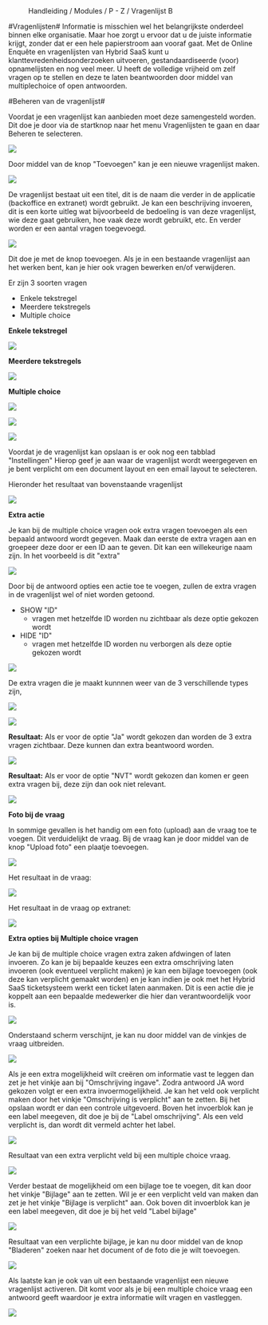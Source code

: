 <properties>
	<page>
		<title>Vragenlijst beheren</title>
	</page>
	<menu>
		<position>Handleiding / Modules / P - Z / Vragenlijst</position> 
		<title>Vragenlijst beheren</title>
	<sort>B</sort>
	</menu>
</properties>


#Vragenlijsten#
<description>Informatie is misschien wel het belangrijkste onderdeel binnen elke organisatie. Maar hoe zorgt u ervoor dat u de juiste informatie krijgt, zonder dat er een hele papierstroom aan vooraf gaat.
Met de Online Enquête en vragenlijsten van Hybrid SaaS kunt u klanttevredenheidsonderzoeken uitvoeren, gestandaardiseerde (voor) opnamelijsten en nog veel meer. U heeft de volledige vrijheid om zelf vragen op te stellen en deze te laten beantwoorden door middel van multiplechoice of open antwoorden.
</description>

#Beheren van de vragenlijst#

Voordat je een vragenlijst kan aanbieden moet deze samengesteld worden. Dit doe je door  via de startknop naar het menu Vragenlijsten te gaan en daar Beheren te selecteren. 

![](images/vragenlijst-beheer.jpg) 

Door middel van de knop "Toevoegen" kan je een nieuwe vragenlijst maken. 

![](images/toevoegen.jpg) 

De vragenlijst bestaat uit een titel, dit is de naam die verder in de applicatie (backoffice en extranet) wordt gebruikt. Je kan een beschrijving invoeren, dit is een korte uitleg wat bijvoorbeeld de bedoeling is van deze vragenlijst, wie deze gaat gebruiken, hoe vaak deze wordt gebruikt, etc.
En verder worden er een aantal vragen toegevoegd.  

![](images/vragenlijst-beheer-toevoegen.jpg)

Dit doe je met de knop toevoegen. Als je in een bestaande vragenlijst aan het werken bent, kan je hier ook vragen bewerken en/of verwijderen.

Er zijn 3 soorten vragen 

- Enkele tekstregel
- Meerdere tekstregels
- Multiple choice

**Enkele tekstregel**

![](images/vragenlijst-beheer-1-tekstregel.jpg) 

**Meerdere tekstregels**

![](images/vragenlijst-beheer-meer-tekstregels.jpg) 

**Multiple choice**

![](images/vragenlijst-beheer-multiplechoice.jpg) 

![](images/vragenlijst-beheer-multiplechoice-antw.jpg)

![](images/vragenlijst-beheer-instellingen.jpg)

Voordat je de vragenlijst kan opslaan is er ook nog een tabblad "Instellingen" Hierop geef je aan waar de vragenlijst wordt weergegeven en je bent verplicht om een document layout en een email layout te selecteren.


Hieronder het resultaat van bovenstaande vragenlijst
 
![](images/vragenlijst-resultaat.jpg)

**Extra actie**

Je kan bij de multiple choice vragen ook extra vragen toevoegen als een bepaald antwoord wordt gegeven.
Maak dan eerste de extra vragen aan en groepeer deze door er een ID aan te geven. Dit kan een willekeurige naam zijn. In het voorbeeld is dit "extra"

![](images/vragenlijst-beheer-extra.jpg)

Door bij de antwoord opties een actie toe te voegen, zullen de extra vragen in de vragenlijst wel of niet worden getoond. 


- SHOW "ID"
	- vragen met hetzelfde ID worden nu zichtbaar als deze optie gekozen wordt
- HIDE "ID" 
	- vragen met hetzelfde ID worden nu verborgen als deze optie gekozen wordt

![](images/vragenlijst-beheer-extra-1.jpg)

De extra vragen die je maakt kunnnen weer van de 3 verschillende types zijn,   

![](images/vragenlijst-beheer-extra-vraag.jpg) 

![](images/vragenlijst-beheer-extra-vraag-1.jpg)

**Resultaat:** Als er voor de optie "Ja" wordt gekozen dan worden de 3 extra vragen zichtbaar. Deze kunnen dan extra beantwoord worden.

![](images/vragenlijst-beheer-extra-show.jpg)

**Resultaat:** Als er voor de optie "NVT" wordt gekozen dan komen er geen extra vragen bij, deze zijn dan ook niet relevant.  

![](images/vragenlijst-beheer-extra-hide.jpg)        

**Foto bij de vraag**

In sommige gevallen is het handig om een foto (upload) aan de vraag toe te voegen. Dit verduidelijkt de vraag.
Bij de vraag kan je door middel van de knop "Upload foto" een plaatje toevoegen. 

![](images/vragenlijst-foto-upload.jpg)

Het resultaat in de vraag:

![](images/vragenlijst-foto-upload-1.jpg)  

Het resultaat in de vraag op extranet:

![](images/vragenlijst-foto-upload-2.jpg)  

**Extra opties bij Multiple choice vragen**

Je kan bij de multiple choice vragen extra zaken afdwingen of laten invoeren. Zo kan je bij bepaalde keuzes een extra omschrijving laten invoeren (ook eventueel verplicht maken) je kan een bijlage toevoegen (ook deze kan verplicht gemaakt worden) en je kan indien je ook met het Hybrid SaaS ticketsysteem werkt een ticket laten aanmaken. Dit is een actie die je koppelt aan een bepaalde medewerker die hier dan verantwoordelijk voor is. 

![](images/vragenlijst-mc-extra.jpg)

Onderstaand scherm verschijnt, je kan nu door middel van de vinkjes de vraag uitbreiden.

![](images/vragenlijst-mc-optie.jpg)

Als je een extra mogelijkheid wilt creëren om informatie vast te leggen dan zet je het vinkje aan bij "Omschrijving ingave". Zodra antwoord JA word gekozen volgt er een extra invoermogelijkheid. Je kan het veld ook verplicht maken door het vinkje "Omschrijving is verplicht" aan te zetten. Bij het opslaan wordt er dan een controle uitgevoerd. 
Boven het invoerblok kan je een label meegeven, dit doe je bij de "Label omschrijving". Als een veld verplicht is, dan wordt dit vermeld achter het label. 


![](images/vragenlijst-mc-omschrijving-1.jpg)        

Resultaat van een extra verplicht veld bij een multiple choice vraag.

![](images/vragenlijst-mc-omschrijving.jpg)
  
Verder bestaat de mogelijkheid om een bijlage toe te voegen, dit kan door het vinkje "Bijlage" aan te zetten. Wil je er een verplicht veld van maken dan zet je het vinkje "Bijlage is verplicht" aan.
Ook boven dit invoerblok kan je een label meegeven, dit doe je bij het veld "Label bijlage" 

![](images/vragenlijst-mc-bijlage.jpg)  

Resultaat van een verplichte bijlage, je kan nu door middel van de knop "Bladeren" zoeken naar het document of de foto die je wilt toevoegen. 

![](images/vragenlijst-mc-bijlage-1.jpg)  

Als laatste kan je ook van uit een bestaande vragenlijst een nieuwe vragenlijst activeren. Dit komt voor als je bij een multiple choice vraag een antwoord geeft waardoor je extra informatie wilt vragen en vastleggen.

![](images/vragenlijst-mc-vragenlijst.jpg)      
